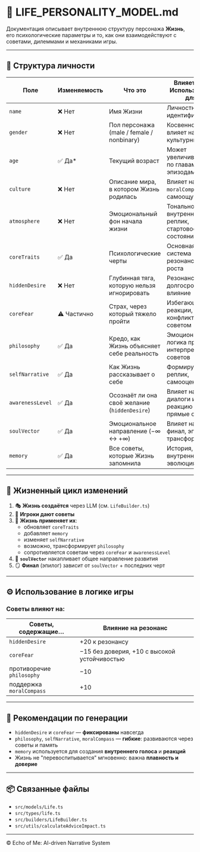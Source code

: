 # 💠 LIFE_PERSONALITY_MODEL.md

Документация описывает внутреннюю структуру персонажа **Жизнь**, его психологические параметры и то, как они взаимодействуют с советами, дилеммами и механиками игры.

---

## 🧬 Структура личности

| Поле             | Изменяемость | Что это                                       | Влияет на / Используется для                   |
|------------------|--------------|-----------------------------------------------|------------------------------------------------|
| `name`           | ❌ Нет       | Имя Жизни                                     | Личностная идентификация                       |
| `gender`         | ❌ Нет       | Пол персонажа (male / female / nonbinary)     | Косвенно влияет на культурный фон              |
| `age`            | ✅ Да*       | Текущий возраст                               | Может увеличиваться по главам / эпизодам       |
| `culture`        | ❌ Нет       | Описание мира, в котором Жизнь родилась       | Влияет на `moralCompass`, самоощущение         |
| `atmosphere`     | ❌ Нет       | Эмоциональный фон начала жизни                | Тональность внутренних реплик, стартовое состояние |
| `coreTraits`     | ✅ Да        | Психологические черты                         | Основная система резонанса и роста             |
| `hiddenDesire`   | ❌ Нет       | Глубинная тяга, которую нельзя игнорировать   | Резонанс, долгосрочное влияние                 |
| `coreFear`       | ⚠️ Частично | Страх, через который тяжело пройти            | Избегающие реакции, конфликт с советом         |
| `philosophy`     | ✅ Да        | Кредо, как Жизнь объясняет себе реальность    | Эмоциональная логика при интерпретации советов |
| `selfNarrative`  | ✅ Да        | Как Жизнь рассказывает о себе                 | Формирует тон реплик, самооценку               |
| `awarenessLevel` | ✅ Да        | Осознаёт ли она своё желание (`hiddenDesire`) | Влияет на диалоги и реакцию на прямые советы   |
| `soulVector`     | ✅ Да        | Эмоциональное направление (−∞ ↔ +∞)            | Влияет на финал, эпилог, трансформацию         |
| `memory`         | ✅ Да        | Все советы, которые Жизнь запомнила           | История, внутренняя эволюция                   |

---

## 🔄 Жизненный цикл изменений

1. 🎭 **Жизнь создаётся** через LLM (см. `LifeBuilder.ts`)
2. 👥 **Игроки дают советы**
3. 🧠 **Жизнь применяет их**:
   - обновляет `coreTraits`
   - добавляет `memory`
   - изменяет `selfNarrative`
   - возможно, трансформирует `philosophy`
   - сопротивляется советам через `coreFear` и `awarenessLevel`
4. 💾 **`soulVector`** накапливает общее направление развития
5. 🪞 **Финал** (эпилог) зависит от `soulVector` + последних черт

---

## ⚙️ Использование в логике игры

### Советы влияют на:

| Советы, содержащие…      | Влияние на резонанс                  |
|---------------------------|--------------------------------------|
| `hiddenDesire`            | +20 к резонансу                      |
| `coreFear`                | −15 без доверия, +10 с высокой устойчивостью |
| противоречие `philosophy` | −10                                 |
| поддержка `moralCompass`  | +10                                  |

---

## 🧠 Рекомендации по генерации

- `hiddenDesire` и `coreFear` — **фиксированы** навсегда
- `philosophy`, `selfNarrative`, `moralCompass` — **гибкие**: развиваются через советы и память
- `memory` используется для создания **внутреннего голоса** и **реакций**
- Жизнь не "перевоспитывается" мгновенно: важна **плавность и доверие**

---

## 📦 Связанные файлы

- `src/models/Life.ts`
- `src/types/life.ts`
- `src/builders/LifeBuilder.ts`
- `src/utils/calculateAdviceImpact.ts`

---

© Echo of Me: AI-driven Narrative System